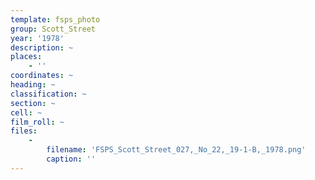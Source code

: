 ```yaml
---
template: fsps_photo
group: Scott_Street
year: '1978'
description: ~
places:
    - ''
coordinates: ~
heading: ~
classification: ~
section: ~
cell: ~
film_roll: ~
files:
    -
        filename: 'FSPS_Scott_Street_027,_No_22,_19-1-B,_1978.png'
        caption: ''
---
```

